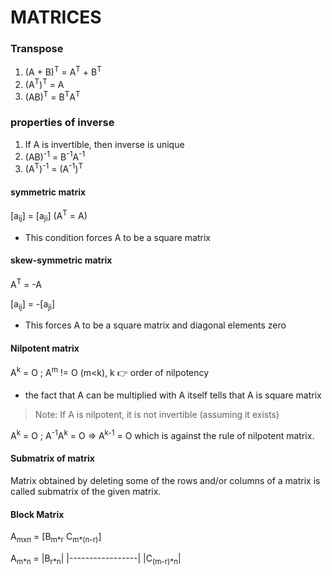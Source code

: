 # MATRICES

### Transpose

1. (A + B)<sup>T</sup> = A<sup>T</sup> + B<sup>T</sup>
2. (A<sup>T</sup>)<sup>T</sup> = A
3. (AB)<sup>T</sup> = B<sup>T</sup>A<sup>T</sup>

### properties of inverse

1. If A is invertible, then inverse is unique 
2. (AB)<sup>-1</sup> = B<sup>-1</sup>A<sup>-1</sup>
3. (A<sup>T</sup>)<sup>-1</sup> = (A<sup>-1</sup>)<sup>T</sup>

#### symmetric matrix

\[a<sub>ij</sub>\] = \[a<sub>ji</sub>\] (A<sup>T</sup> = A)

- This condition forces A to be a square matrix

#### skew-symmetric matrix

A<sup>T</sup> = -A

\[a<sub>ij</sub>\] = -\[a<sub>ji</sub>\]

- This forces A to be a square matrix and diagonal elements zero

#### Nilpotent matrix

A<sup>k</sup> = O ; A<sup>m</sup> != O (m<k), k :point_right: order of nilpotency

- the fact that A can be multiplied with A itself tells that A is square matrix

> Note: If A is nilpotent, it is not invertible (assuming it exists)

A<sup>k</sup> = O ; A<sup>-1</sup>A<sup>k</sup> = O => A<sup>k-1</sup> = O
which is against the rule of nilpotent matrix.

#### Submatrix of matrix

Matrix obtained by deleting some of the rows and/or columns of a matrix is called submatrix of the given matrix.

#### Block Matrix

A<sub>mxn</sub> = \[B<sub>m\*r</sub> C<sub>m\*(n-r)</sub>\]

A<sub>m\*n</sub> = |B<sub>r\*n</sub>|
                   |-----------------|
                   |C<sub>(m-r)\*n</sub>|


